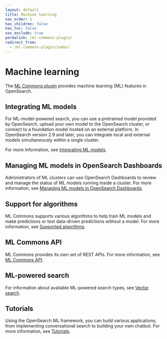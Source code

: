 ```yaml
---
layout: default
title: Machine learning
nav_order: 1
has_children: false
has_toc: false
nav_exclude: true
permalink: /ml-commons-plugin/
redirect_from: 
  - /ml-commons-plugin/index/
---
```


# Machine learning

The [ML Commons plugin](https://github.com/opensearch-project/ml-commons/) provides machine learning (ML) features in OpenSearch. 

## Integrating ML models

For ML-model-powered search, you can use a pretrained model provided by OpenSearch, upload your own model to the OpenSearch cluster, or connect to a foundation model hosted on an external platform. In OpenSearch version 2.9 and later, you can integrate local and external models simultaneously within a single cluster.

For more information, see [Integrating ML models]({{site.url}}{{site.baseurl}}/ml-commons-plugin/integrating-ml-models/).

## Managing ML models in OpenSearch Dashboards

Administrators of ML clusters can use OpenSearch Dashboards to review and manage the status of ML models running inside a cluster. For more information, see [Managing ML models in OpenSearch Dashboards]({{site.url}}{{site.baseurl}}/ml-commons-plugin/ml-dashboard/).

## Support for algorithms

ML Commons supports various algorithms to help train ML models and make predictions or test data-driven predictions without a model. For more information, see [Supported algorithms]({{site.url}}{{site.baseurl}}/ml-commons-plugin/algorithms/).

## ML Commons API

ML Commons provides its own set of REST APIs. For more information, see [ML Commons API]({{site.url}}{{site.baseurl}}/ml-commons-plugin/api/index/). 

## ML-powered search

For information about available ML-powered search types, see [Vector search]({{site.url}}{{site.baseurl}}/vector-search/).

## Tutorials

Using the OpenSearch ML framework, you can build various applications, from implementing conversational search to building your own chatbot. For more information, see [Tutorials]({{site.url}}{{site.baseurl}}/ml-commons-plugin/tutorials/index/).